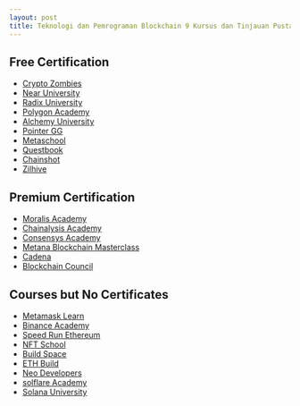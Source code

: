 ```yaml
---
layout: post
title: Teknologi dan Pemrograman Blockchain 9 Kursus dan Tinjauan Pustaka
---
```

<h2>Free Certification</h2>
<ul>
  <li><a href="https://cryptozombies.io/">Crypto Zombies</a></li>
  <li><a href="https://learn.near.university/">Near University</a></li>
  <li><a href="https://academy.radixdlt.com/course/scrypto101">Radix University</a></li>
  <li><a href="https://academy.polygon.technology/">Polygon Academy</a></li>
  <li><a href="https://university.alchemy.com/">Alchemy University</a></li>
  <li><a href="https://www.pointer.gg/">Pointer GG</a></li>
  <li><a href="https://metaschool.so/">Metaschool</a></li>
  <li><a href="https://learn.questbook.xyz/">Questbook</a></li>
  <li><a href="https://www.chainshot.com/">Chainshot</a></li>
  <li><a href="https://www.zilhive.org/home/">Zilhive</a></li>

</ul>

<h2>Premium Certification</h2>
<ul>
  <li><a href="https://academy.moralis.io/">Moralis Academy</a></li>
  <li><a href="https://academy.chainalysis.com/live-ceic">Chainalysis Academy</a></li>
  <li><a href="https://courses.consensys.net/">Consensys Academy</a></li>
  <li><a href="https://metana.io/">Metana Blockchain Masterclass</a></li>
  <li><a href="https://cadena.dev/">Cadena</a></li>
  <li><a href="https://www.blockchain-council.org/">Blockchain Council</a></li>
</ul>

<h2>Courses but No Certificates</h2>
<ul>
  <li><a href="https://learn.metamask.io/">Metamask Learn</a></li>
  <li><a href="https://academy.binance.com/en">Binance Academy</a></li>
  <li><a href="https://speedrunethereum.com/">Speed Run Ethereum</a></li>
  <li><a href="https://nftschool.dev/">NFT School</a></li>
  <li><a href="https://buildspace.so/">Build Space</a></li>
  <li><a href="https://eth.build/">ETH Build</a></li>
  <li><a href="https://developers.neo.org/tutorials">Neo Developers</a></li>
  <li><a href="https://academy.solflare.com/">solflare Academy</a></li>
  <li><a href="https://www.solanau.org/">Solana University</a></li>
</li>
